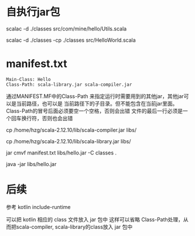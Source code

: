 自执行jar包
==========

scalac -d ./classes src/com/mine/hello/Utils.scala

scalac -d ./classes -cp ./classes src/HelloWorld.scala

manifest.txt
============
```
Main-Class: Hello
Class-Path: scala-library.jar scala-compiler.jar
```

通过MANIFEST.MF中的Class-Path 来指定运行时需要用到的其他jar，其他jar可以是当前路径，也可以是
当前路径下的子目录。但不能包含在当前jar里面。Class-Path的冒号后面必须要空一个空格，否则会出错
文件的最后一行必须是一个回车换行符，否则也会出错

cp /home/hzg/scala-2.12.10/lib/scala-compiler.jar libs/

cp /home/hzg/scala-2.12.10/lib/scala-library.jar libs/

jar cmvf manifest.txt libs/hello.jar -C classes .

java -jar libs/hello.jar

后续
====

参考 kotlin include-runtime

可以把 kotlin 相应的 class 文件放入 jar 包中
这样可以省略 Class-Path处理，从而把scala-compiler, scala-library的class放入 jar 包中
